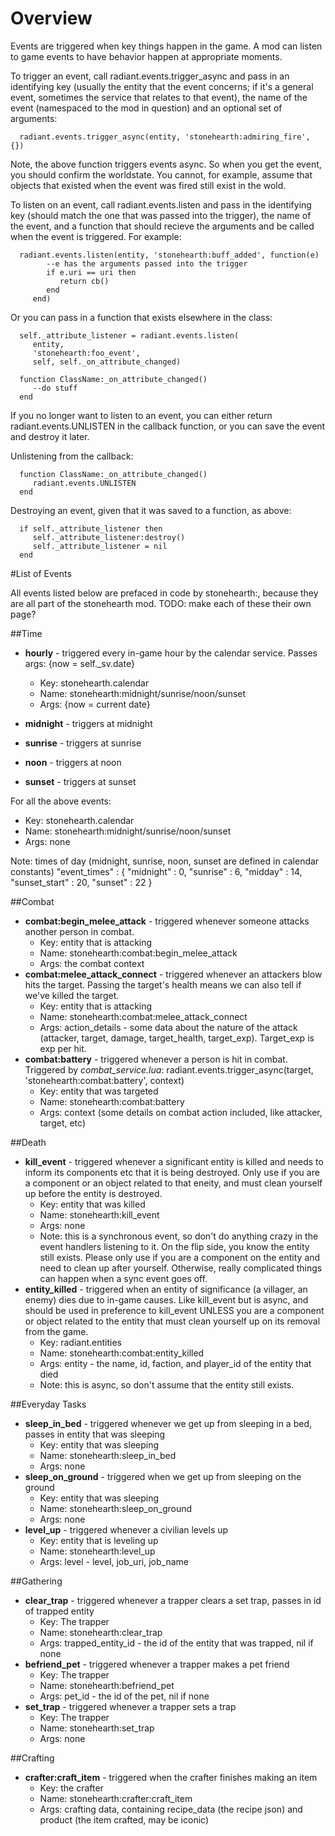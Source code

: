 # Overview

Events are triggered when key things happen in the game. A mod can listen to game events to have behavior happen at appropriate moments. 

To trigger an event, call radiant.events.trigger_async and pass in an identifying key (usually the entity that the event concerns; if it's a general event, sometimes the service that relates to that event), the name of the event (namespaced to the mod in question) and an optional set of arguments: 

      radiant.events.trigger_async(entity, 'stonehearth:admiring_fire', {})

Note, the above function triggers events async. So when you get the event, you should confirm the worldstate. You cannot, for example, assume that objects that existed when the event was fired still exist in the wold. 

To listen on an event, call radiant.events.listen and pass in the identifying key (should match the one that was passed into the trigger), the name of the event, and a function that should recieve the arguments and be called when the event is triggered. For example: 

      radiant.events.listen(entity, 'stonehearth:buff_added', function(e)
            --e has the arguments passed into the trigger
            if e.uri == uri then
               return cb()
            end
         end)

Or you can pass in a function that exists elsewhere in the class: 

      self._attribute_listener = radiant.events.listen(
         entity,
         'stonehearth:foo_event',
         self, self._on_attribute_changed)

      function ClassName:_on_attribute_changed()
         --do stuff
      end


If you no longer want to listen to an event, you can either return radiant.events.UNLISTEN in the callback function, or you can save the event and destroy it later. 

Unlistening from the callback: 

      function ClassName:_on_attribute_changed()
         radiant.events.UNLISTEN
      end

Destroying an event, given that it was saved to a function, as above: 

      if self._attribute_listener then
         self._attribute_listener:destroy()
         self._attribute_listener = nil
      end

#List of Events

All events listed below are prefaced in code by stonehearth:, because they are all part of the stonehearth mod. TODO: make each of these their own page?

##Time

   - **hourly** - triggered every in-game hour by the calendar service. Passes args: {now = self._sv.date}
      - Key: stonehearth.calendar 
      - Name: stonehearth:midnight/sunrise/noon/sunset
      - Args: {now = current date}

   - **midnight** - triggers at midnight
   - **sunrise** - triggers at sunrise
   - **noon** - triggers at noon
   - **sunset** - triggers at sunset

For all the above events: 
   
   - Key: stonehearth.calendar 
   - Name: stonehearth:midnight/sunrise/noon/sunset
   - Args: none

Note: times of day (midnight, sunrise, noon, sunset are defined in calendar constants)
      "event_times" : {
         "midnight" : 0,
         "sunrise" : 6,
         "midday" : 14,
         "sunset_start" : 20,
         "sunset" : 22
      }

##Combat
   
   - **combat:begin\_melee\_attack** - triggered whenever someone attacks another person in combat.
      - Key: entity that is attacking
      - Name: stonehearth:combat:begin\_melee\_attack
      - Args: the combat context
   - **combat:melee\_attack\_connect** - triggered whenever an attackers blow hits the target. Passing the target's health means we can also tell if we've killed the target. 
      - Key: entity that is attacking
      - Name: stonehearth:combat:melee\_attack\_connect
      - Args: action_details - some data about the nature of the attack (attacker, target, damage, target_health, target_exp). Target_exp is exp per hit.
   - **combat:battery** - triggered whenever a person is hit in combat. Triggered by _combat\_service.lua_: radiant.events.trigger_async(target, 'stonehearth:combat:battery', context)
      - Key: entity that was targeted
      - Name: stonehearth:combat:battery  
      - Args: context (some details on combat action included, like attacker, target, etc)

##Death

   - **kill_event** - triggered whenever a significant entity is killed and needs to inform its components etc that it is being destroyed. Only use if you are a component or an object related to that eneity, and must clean yourself up before the entity is destroyed. 
      - Key: entity that was killed
      - Name: stonehearth:kill_event
      - Args: none
      - Note: this is a synchronous event, so don't do anything crazy in the event handlers listening to it. On the flip side, you know the entity still exists. Please only use if you are a component on the entity and need to clean up after yourself. Otherwise, really complicated things can happen when a sync event goes off. 
   - **entity_killed** - triggered when an entity of significance (a villager, an enemy) dies due to in-game causes. Like kill_event but is async, and should be used in preference to kill_event UNLESS you are a component or object related to the entity that must clean yourself up on its removal from the game.
      - Key: radiant.entities 
      - Name: stonehearth:combat:entity_killed
      - Args: entity - the name, id, faction, and player_id of the entity that died
      - Note: this is async, so don't assume that the entity still exists. 


##Everyday Tasks
   
   - **sleep\_in\_bed** - triggered whenever we get up from sleeping in a bed, passes in entity that was sleeping
      - Key: entity that was sleeping
      - Name: stonehearth:sleep\_in\_bed
      - Args: none
   - **sleep\_on\_ground** - triggered when we get up from sleeping on the ground
      - Key: entity that was sleeping
      - Name: stonehearth:sleep\_on\_ground
      - Args: none
   - **level\_up** - triggered whenever a civilian levels up
      - Key: entity that is leveling up
      - Name: stonehearth:level_up
      - Args: level - level, job\_uri, job\_name

##Gathering

   - **clear\_trap** - triggered whenever a trapper clears a set trap, passes in id of trapped entity
      - Key: The trapper
      - Name: stonehearth:clear\_trap
      - Args: trapped\_entity\_id - the id of the entity that was trapped, nil if none
   - **befriend\_pet** - triggered whenever a trapper makes a pet friend
      - Key: The trapper
      - Name: stonehearth:befriend\_pet
      - Args: pet_id - the id of the pet, nil if none
   - **set\_trap** - triggered whenever a trapper sets a trap
      - Key: The trapper
      - Name: stonehearth:set\_trap
      - Args: none

##Crafting

   - **crafter:craft\_item** - triggered when the crafter finishes making an item
      - Key: the crafter
      - Name: stonehearth:crafter:craft\_item
      - Args: crafting data, containing recipe_data (the recipe json) and product (the item crafted, may be iconic)